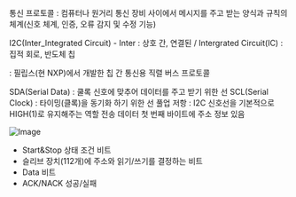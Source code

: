 통신 프로토콜 : 컴퓨터나 원거리 통신 장비 사이에서 메시지를 주고 받는 양식과 규칙의 체계(신호 체계, 인증, 오류 감지 및 수정 기능)

I2C(Inter_Integrated Circuit) - Inter : 상호 간, 연결된 / Intergrated Circuit(IC) : 집적 회로, 반도체 칩

: 필립스(현 NXP)에서 개발한 칩 간 통신용 직렬 버스 프로토콜

SDA(Serial Data) : 쿨록 신호에 맞추어 데이터를 주고 받기 위한 선
SCL(Serial Clock) : 타이밍(클록)을 동기화 하기 위한 선
풀업 저항 : I2C 신호선을 기본적으로 HIGH(1)로 유지해주는 역할
전송 데이터 첫 번째 바이트에 주소 정보 있음

![Image](https://github.com/user-attachments/assets/0b520197-8603-40a5-83da-18aa922d1fe2)
- Start&Stop 상태 조건 비트
- 슬리브 장치(112개)에 주소와 읽기/쓰기를 결정하는 비트
- Data 비트
- ACK/NACK 성공/실패
